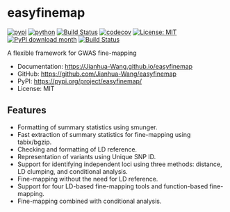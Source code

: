 # easyfinemap


[![pypi](https://img.shields.io/pypi/v/easyfinemap.svg)](https://pypi.org/project/easyfinemap/)
[![python](https://img.shields.io/pypi/pyversions/easyfinemap.svg)](https://pypi.org/project/easyfinemap/)
[![Build Status](https://github.com/Jianhua-Wang/easyfinemap/actions/workflows/dev.yml/badge.svg)](https://github.com/Jianhua-Wang/easyfinemap/actions/workflows/dev.yml)
[![codecov](https://codecov.io/gh/Jianhua-Wang/easyfinemap/branch/main/graphs/badge.svg)](https://codecov.io/github/Jianhua-Wang/easyfinemap)
[![License: MIT](https://img.shields.io/badge/License-MIT-yellow.svg)](https://opensource.org/licenses/MIT)
[![PyPI download month](https://img.shields.io/pypi/dm/easyfinemap.svg)](https://pypi.org/project/easyfinemap/)
[![Build Status](https://github.com/Jianhua-Wang/easyfinemap/actions/workflows/python-package-conda.yml/badge.svg)](https://github.com/Jianhua-Wang/easyfinemap/actions/workflows/python-package-conda.yml)


A flexible framework for GWAS fine-mapping


* Documentation: <https://Jianhua-Wang.github.io/easyfinemap>
* GitHub: <https://github.com/Jianhua-Wang/easyfinemap>
* PyPI: <https://pypi.org/project/easyfinemap/>
* License: MIT


## Features
* Formatting of summary statistics using smunger.
* Fast extraction of summary statistics for fine-mapping using tabix/bgzip.
* Checking and formatting of LD reference.
* Representation of variants using Unique SNP ID.
* Support for identifying independent loci using three methods: distance, LD clumping, and conditional analysis.
* Fine-mapping without the need for LD reference.
* Support for four LD-based fine-mapping tools and function-based fine-mapping.
* Fine-mapping combined with conditional analysis.

<!-- ## Finemapping approaches
* LD-free
    * aBF
* LD-based
    * FINEMAP
    * CAVIARBF
    * PAINTOR -->